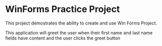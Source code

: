 # WinForms Practice Project

This project demostrates the ability to create and use Win Forms Project.

This application will greet the user when their first name and last name fields have content and the user clicks the greet button